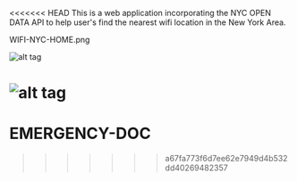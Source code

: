 <<<<<<< HEAD
This is a web application incorporating the NYC OPEN DATA API to help user's find the nearest wifi location in the New York Area.

WIFI-NYC-HOME.png

![alt tag](screenshots/WIFI-NYC-HOME)

![alt tag](http://screenshots/WIFI-NYC-HOME)
=======
# EMERGENCY-DOC
>>>>>>> a67fa773f6d7ee62e7949d4b532dd40269482357
